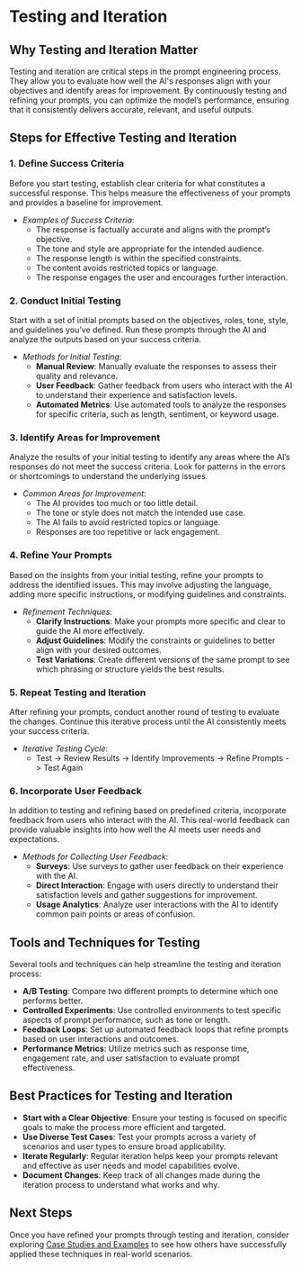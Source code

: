 # Testing and Iteration

## Why Testing and Iteration Matter

Testing and iteration are critical steps in the prompt engineering process. They allow you to evaluate how well the AI's responses align with your objectives and identify areas for improvement. By continuously testing and refining your prompts, you can optimize the model’s performance, ensuring that it consistently delivers accurate, relevant, and useful outputs.

## Steps for Effective Testing and Iteration

### 1. **Define Success Criteria**

Before you start testing, establish clear criteria for what constitutes a successful response. This helps measure the effectiveness of your prompts and provides a baseline for improvement.

-   _Examples of Success Criteria_:
    -   The response is factually accurate and aligns with the prompt’s objective.
    -   The tone and style are appropriate for the intended audience.
    -   The response length is within the specified constraints.
    -   The content avoids restricted topics or language.
    -   The response engages the user and encourages further interaction.

### 2. **Conduct Initial Testing**

Start with a set of initial prompts based on the objectives, roles, tone, style, and guidelines you’ve defined. Run these prompts through the AI and analyze the outputs based on your success criteria.

-   _Methods for Initial Testing_:
    -   **Manual Review**: Manually evaluate the responses to assess their quality and relevance.
    -   **User Feedback**: Gather feedback from users who interact with the AI to understand their experience and satisfaction levels.
    -   **Automated Metrics**: Use automated tools to analyze the responses for specific criteria, such as length, sentiment, or keyword usage.

### 3. **Identify Areas for Improvement**

Analyze the results of your initial testing to identify any areas where the AI’s responses do not meet the success criteria. Look for patterns in the errors or shortcomings to understand the underlying issues.

-   _Common Areas for Improvement_:
    -   The AI provides too much or too little detail.
    -   The tone or style does not match the intended use case.
    -   The AI fails to avoid restricted topics or language.
    -   Responses are too repetitive or lack engagement.

### 4. **Refine Your Prompts**

Based on the insights from your initial testing, refine your prompts to address the identified issues. This may involve adjusting the language, adding more specific instructions, or modifying guidelines and constraints.

-   _Refinement Techniques_:
    -   **Clarify Instructions**: Make your prompts more specific and clear to guide the AI more effectively.
    -   **Adjust Guidelines**: Modify the constraints or guidelines to better align with your desired outcomes.
    -   **Test Variations**: Create different versions of the same prompt to see which phrasing or structure yields the best results.

### 5. **Repeat Testing and Iteration**

After refining your prompts, conduct another round of testing to evaluate the changes. Continue this iterative process until the AI consistently meets your success criteria.

-   _Iterative Testing Cycle_:
    -   Test -> Review Results -> Identify Improvements -> Refine Prompts -> Test Again

### 6. **Incorporate User Feedback**

In addition to testing and refining based on predefined criteria, incorporate feedback from users who interact with the AI. This real-world feedback can provide valuable insights into how well the AI meets user needs and expectations.

-   _Methods for Collecting User Feedback_:
    -   **Surveys**: Use surveys to gather user feedback on their experience with the AI.
    -   **Direct Interaction**: Engage with users directly to understand their satisfaction levels and gather suggestions for improvement.
    -   **Usage Analytics**: Analyze user interactions with the AI to identify common pain points or areas of confusion.

## Tools and Techniques for Testing

Several tools and techniques can help streamline the testing and iteration process:

-   **A/B Testing**: Compare two different prompts to determine which one performs better.
-   **Controlled Experiments**: Use controlled environments to test specific aspects of prompt performance, such as tone or length.
-   **Feedback Loops**: Set up automated feedback loops that refine prompts based on user interactions and outcomes.
-   **Performance Metrics**: Utilize metrics such as response time, engagement rate, and user satisfaction to evaluate prompt effectiveness.

## Best Practices for Testing and Iteration

-   **Start with a Clear Objective**: Ensure your testing is focused on specific goals to make the process more efficient and targeted.
-   **Use Diverse Test Cases**: Test your prompts across a variety of scenarios and user types to ensure broad applicability.
-   **Iterate Regularly**: Regular iteration helps keep your prompts relevant and effective as user needs and model capabilities evolve.
-   **Document Changes**: Keep track of all changes made during the iteration process to understand what works and why.

## Next Steps

Once you have refined your prompts through testing and iteration, consider exploring [Case Studies and Examples](case-studies.md) to see how others have successfully applied these techniques in real-world scenarios.
